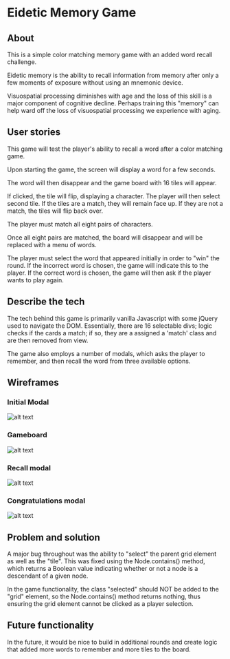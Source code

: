 # Eidetic Memory Game

## About
This is a simple color matching memory game with an added word recall challenge.

Eidetic memory is the ability to recall information from memory after only a few moments of exposure without using an mnemonic device.

Visuospatial processing diminishes with age and the loss of this skill is a major component of cognitive decline.
Perhaps training this "memory" can help ward off the loss of visuospatial processing we experience with aging.

## User stories
This game will test the player's ability to recall a word after a color matching game.

Upon starting the game, the screen will display a word for a few seconds.

The word will then disappear and the game board with 16 tiles will appear.

If clicked, the tile will flip, displaying a character. The player will then select  second tile. If the tiles are a match, they will remain face up. If they are not a match, the tiles will flip back over.

The player must match all eight pairs of characters.

Once all eight pairs are matched, the board will disappear and will be replaced with a menu of words.

The player must select the word that appeared initially in order to "win" the round. If the incorrect word is chosen, the game will indicate this to the player. If the correct word is chosen, the game will then ask if the player wants to play again.


## Describe the tech
The tech behind this game is primarily vanilla Javascript with some jQuery used to navigate the DOM. Essentially, there are 16 selectable divs; logic checks if the cards a match; if so, they are a assigned a 'match' class and are then removed from view.

The game also employs a number of modals, which asks the player to remember, and then recall the word from three available options.

## Wireframes
### Initial Modal
![alt text](/Users/zoeskye/turtles/wdi-11-project-1/wdi-11-project-1/edetic-memory-game/eidetic-memory-game/img/wireframe_1.png)

### Gameboard
![alt text](/Users/zoeskye/turtles/wdi-11-project-1/wdi-11-project-1/edetic-memory-game/eidetic-memory-game/img/wireframe_2.png)

### Recall modal
![alt text](/Users/zoeskye/turtles/wdi-11-project-1/wdi-11-project-1/edetic-memory-game/eidetic-memory-game/img/wireframe_3.png)

### Congratulations modal
![alt text](/Users/zoeskye/turtles/wdi-11-project-1/wdi-11-project-1/edetic-memory-game/eidetic-memory-game/img/wireframe_4.png)

## Problem and solution
A major bug throughout was the ability to "select" the parent grid element as well as the "tile". This was fixed using the Node.contains() method, which returns a Boolean value indicating whether or not a node is a descendant of a given node.

In the game functionality, the class "selected" should NOT be added to the "grid" element, so the Node.contains() method returns nothing, thus ensuring the grid element cannot be clicked as a player selection.

## Future functionality
In the future, it would be nice to build in additional rounds and create logic that added more words to remember and more tiles to the board.
